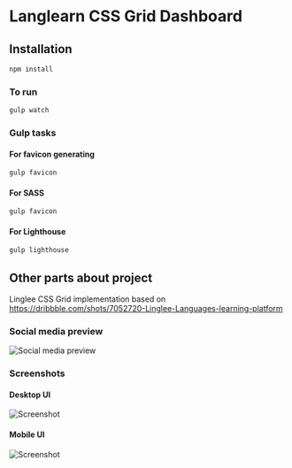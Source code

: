 # Langlearn CSS Grid Dashboard

## Installation

```bash
npm install
```

### To run

```bash
gulp watch
```

### Gulp tasks

#### For favicon generating

```bash
gulp favicon
```

#### For SASS

```bash
gulp favicon
```

#### For Lighthouse

```bash
gulp lighthouse
```

## Other parts about project

Linglee CSS Grid implementation based on https://dribbble.com/shots/7052720-Linglee-Languages-learning-platform

### Social media preview

![Social media preview](https://raw.githubusercontent.com/ozcanzaferayan/langlearn-dashboard-css-grid/master/art/social/social.png)

### Screenshots

#### Desktop UI

![Screenshot](https://raw.githubusercontent.com/ozcanzaferayan/langlearn-dashboard-css-grid/master/art/screenshot/web.png)

#### Mobile UI

![Screenshot](https://raw.githubusercontent.com/ozcanzaferayan/langlearn-dashboard-css-grid/master/art/screenshot/mobile.png)
